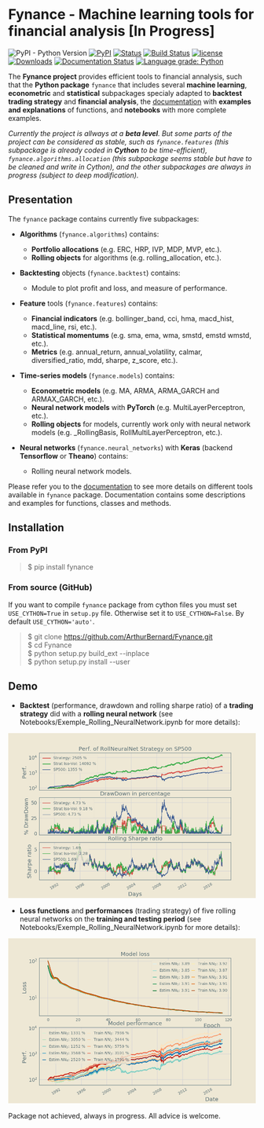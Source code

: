 # Fynance - Machine learning tools for financial analysis [In Progress]

![PyPI - Python Version](https://img.shields.io/pypi/pyversions/fynance)
[![PyPI](https://img.shields.io/pypi/v/fynance.svg)](https://pypi.org/project/fynance/)
[![Status](https://img.shields.io/pypi/status/fynance.svg?colorB=blue)](https://pypi.org/project/fynance/)
[![Build Status](https://travis-ci.org/ArthurBernard/Fynance.svg?branch=master)](https://travis-ci.org/ArthurBernard/Fynance)
[![license](https://img.shields.io/github/license/ArthurBernard/fynance.svg)](https://github.com/ArthurBernard/Fynance/blob/master/LICENSE.txt)
[![Downloads](https://pepy.tech/badge/fynance)](https://pepy.tech/project/fynance)
[![Documentation Status](https://readthedocs.org/projects/fynance/badge/?version=latest)](https://fynance.readthedocs.io/en/latest/?badge=latest)
[![Language grade: Python](https://img.shields.io/lgtm/grade/python/g/ArthurBernard/Fynance.svg?logo=lgtm&logoWidth=18)](https://lgtm.com/projects/g/ArthurBernard/Fynance/context:python)

The **Fynance project** provides efficient tools to financial annalysis, such that the **Python package** `fynance` that includes several **machine learning**, **econometric** and **statistical** subpackages specialy adapted to **backtest trading strategy** and **financial analysis**, the [documentation](https://fynance.readthedocs.io/en/latest/index.html) with **examples and explanations** of functions, and **notebooks** with more complete examples.

*Currently the project is allways at a **beta level**. But some parts of the project can be considered as stable, such as ``fynance.features`` (this subpackage is already coded in **Cython** to be time-efficient), ``fynance.algorithms.allocation`` (this subpackage seems stable but have to be cleaned and write in Cython), and the other subpackages are always in progress (subject to deep modification).*

## Presentation

The ``fynance`` package contains currently five subpackages:

- **Algorithms** (``fynance.algorithms``) contains:
    - **Portfolio allocations** (e.g. ERC, HRP, IVP, MDP, MVP, etc.).
    - **Rolling objects** for algorithms (e.g. rolling_allocation, etc.).

- **Backtesting** objects (``fynance.backtest``) contains:
    - Module to plot profit and loss, and measure of performance.

- **Feature** tools (``fynance.features``) contains:
    - **Financial indicators** (e.g. bollinger_band, cci, hma, macd_hist, macd_line, rsi, etc.).
    - **Statistical momentums** (e.g. sma, ema, wma, smstd, emstd wmstd, etc.).
    - **Metrics** (e.g. annual_return, annual_volatility, calmar, diversified_ratio, mdd, sharpe, z_score, etc.).

- **Time-series models** (``fynance.models``) contains:
    - **Econometric models** (e.g. MA, ARMA, ARMA_GARCH and ARMAX_GARCH, etc.).
    - **Neural network models** with **PyTorch** (e.g. MultiLayerPerceptron, etc.).
    - **Rolling objects** for models, currently work only with neural network models (e.g. \_RollingBasis, RollMultiLayerPerceptron, etc.).

- **Neural networks** (``fynance.neural_networks``) with **Keras** (backend **Tensorflow** or **Theano**) contains:
    - Rolling neural network models.

Please refer you to the [documentation](https://fynance.readthedocs.io/en/latest/index.html) to see more details on different tools available in `fynance` package. Documentation contains some descriptions and examples for functions, classes and methods.    

## Installation

### From PyPI

> $ pip install fynance

### From source (GitHub)

If you want to compile ``fynance`` package from cython files you must set ``USE_CYTHON=True`` in ``setup.py`` file. Otherwise set it to ``USE_CYTHON=False``. By default ``USE_CYTHON='auto'``.

> $ git clone https://github.com/ArthurBernard/Fynance.git    
> $ cd Fynance   
> $ python setup.py build_ext --inplace    
> $ python setup.py install --user   

## Demo

- **Backtest** (performance, drawdown and rolling sharpe ratio) of a **trading strategy** did with a **rolling neural network** (see Notebooks/Exemple_Rolling_NeuralNetwork.ipynb for more details):

![backtest_RollNeuralNet](https://github.com/ArthurBernard/Fynance/blob/master/pictures/backtest_RollNeuralNet.png)

- **Loss functions** and **performances** (trading strategy) of five rolling neural networks on the **training and testing period** (see Notebooks/Exemple_Rolling_NeuralNetwork.ipynb for more details):

![loss_RollNeuralNet](https://github.com/ArthurBernard/Fynance/blob/master/pictures/loss_RollNeuralNet.png)

Package not achieved, always in progress. All advice is welcome.